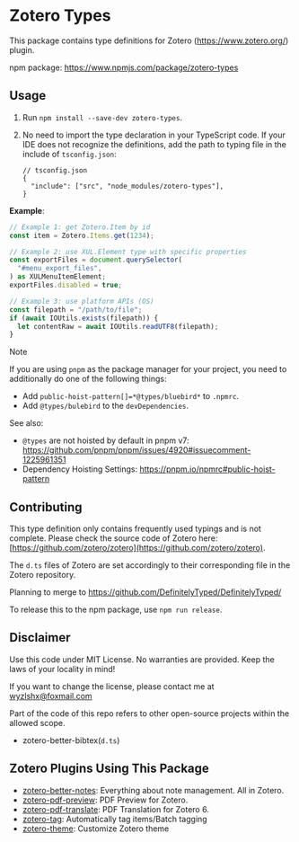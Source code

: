 # Zotero Types

This package contains type definitions for Zotero (<https://www.zotero.org/>) plugin.

npm package: <https://www.npmjs.com/package/zotero-types>

## Usage

1. Run `npm install --save-dev zotero-types`.

2. No need to import the type declaration in your TypeScript code. If your IDE does not recognize the definitions, add the path to typing file in the include of `tsconfig.json`:

   ```jsonc
   // tsconfig.json
   {
     "include": ["src", "node_modules/zotero-types"],
   }
   ```

**Example**:

```ts
// Example 1: get Zotero.Item by id
const item = Zotero.Items.get(1234);

// Example 2: use XUL.Element type with specific properties
const exportFiles = document.querySelector(
  "#menu_export_files",
) as XULMenuItemElement;
exportFiles.disabled = true;

// Example 3: use platform APIs (OS)
const filepath = "/path/to/file";
if (await IOUtils.exists(filepath)) {
  let contentRaw = await IOUtils.readUTF8(filepath);
}
```

> [!NOTE]
>
> If you are using `pnpm` as the package manager for your project, you need to additionally do one of the following things:
>
> - Add `public-hoist-pattern[]=*@types/bluebird*` to `.npmrc`.
> - Add `@types/bulebird` to the `devDependencies`.
>
> See also:
>
> - `@types` are not hoisted by default in pnpm v7: <https://github.com/pnpm/pnpm/issues/4920#issuecomment-1225961351>
> - Dependency Hoisting Settings: <https://pnpm.io/npmrc#public-hoist-pattern>

## Contributing

This type definition only contains frequently used typings and is not complete. Please check the source code of Zotero here: [https://github.com/zotero/zotero](https://github.com/zotero/zotero).

The `d.ts` files of Zotero are set accordingly to their corresponding file in the Zotero repository.

Planning to merge to <https://github.com/DefinitelyTyped/DefinitelyTyped/>

To release this to the npm package, use `npm run release`.

## Disclaimer

Use this code under MIT License. No warranties are provided. Keep the laws of your locality in mind!

If you want to change the license, please contact me at <wyzlshx@foxmail.com>

Part of the code of this repo refers to other open-source projects within the allowed scope.

- zotero-better-bibtex(`d.ts`)

## Zotero Plugins Using This Package

- [zotero-better-notes](https://github.com/windingwind/zotero-better-notes): Everything about note management. All in Zotero.
- [zotero-pdf-preview](https://github.com/windingwind/zotero-pdf-preview): PDF Preview for Zotero.
- [zotero-pdf-translate](https://github.com/windingwind/zotero-pdf-translate): PDF Translation for Zotero 6.
- [zotero-tag](https://github.com/windingwind/zotero-tag): Automatically tag items/Batch tagging
- [zotero-theme](https://github.com/iShareStuff/ZoteroTheme): Customize Zotero theme
